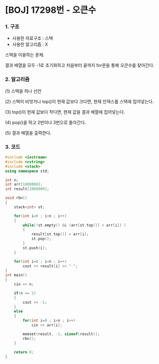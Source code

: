 # [BOJ] 17298번 - 오큰수

 

### 1. 구조

- 사용한 자료구조 : 스택
- 사용한 알고리즘 : X

스택을 이용하는 문제.

결과 배열을 모두 -1로 초기화하고 처음부터 끝까지 for문을 통해 오큰수를 찾아간다.
  
  
  
### 2. 알고리즘

(1) 스택을 하나 선언

(2) 스택이 비엇거나 top()이 현재 값보다 크다면, 현재 인덱스를 스택에 집어넣는다.

(3) top()이 현재 값보다 작다면, 현재 값을 결과 배열에 집어넣는다.

(4) pop()을 하고 2번이나 3번으로 돌아간다.

(5) 결과 배열을 출력한다.

  
  



### 3. 코드

```c++
#include <iostream>
#include <cstring>
#include <stack>
using namespace std;

int n;
int arr[1000000];
int result[1000000];

void rbn()
{
    stack<int> st;

    for(int i=0 ; i<n ; i++)
    {
        while(!st.empty() && (arr[st.top()] < arr[i]) )
        {
            result[st.top()] = arr[i];
            st.pop();
        }
        st.push(i);
    }

    for(int i=0 ; i<n ; i++)
        cout << result[i] << " ";
}
int main()
{
    cin >> n;

    if(n == 1)
    {
        cout << -1;
    }
    else
    {
        for(int i=0 ; i<n ; i++)
            cin >> arr[i];

        memset(result, -1, sizeof(result));
        rbn();
    }
    
    return 0;
}
```

